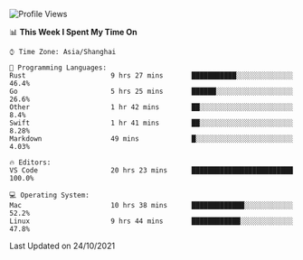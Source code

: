 <!--START_SECTION:waka-->
![Profile Views](http://img.shields.io/badge/Profile%20Views-0-blue)

📊 **This Week I Spent My Time On** 

```text
⌚︎ Time Zone: Asia/Shanghai

💬 Programming Languages: 
Rust                     9 hrs 27 mins       ███████████░░░░░░░░░░░░░░   46.4% 
Go                       5 hrs 25 mins       ██████░░░░░░░░░░░░░░░░░░░   26.6% 
Other                    1 hr 42 mins        ██░░░░░░░░░░░░░░░░░░░░░░░   8.4% 
Swift                    1 hr 41 mins        ██░░░░░░░░░░░░░░░░░░░░░░░   8.28% 
Markdown                 49 mins             █░░░░░░░░░░░░░░░░░░░░░░░░   4.03%

🔥 Editors: 
VS Code                  20 hrs 23 mins      █████████████████████████   100.0%

💻 Operating System: 
Mac                      10 hrs 38 mins      █████████████░░░░░░░░░░░░   52.2% 
Linux                    9 hrs 44 mins       ████████████░░░░░░░░░░░░░   47.8%

```


 Last Updated on 24/10/2021
<!--END_SECTION:waka-->
